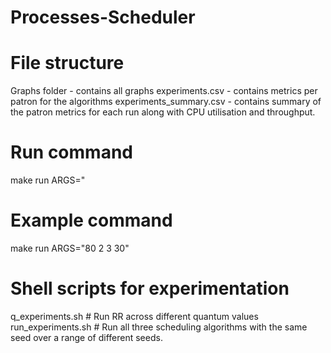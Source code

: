 # Processes-Scheduler

# File structure

Graphs folder - contains all graphs
experiments.csv - contains metrics per patron for the algorithms
experiments_summary.csv - contains summary of the patron metrics for each run along with CPU utilisation and throughput. 

# Run command

make run ARGS="<num of patrons> <Scheduling algorithm> <switch time> <seed>

# Example command
make run ARGS="80 2 3 30"

# Shell scripts for experimentation

q_experiments.sh  # Run RR across different quantum values
run_experiments.sh # Run all three scheduling algorithms with the same seed over a range of different seeds. 


